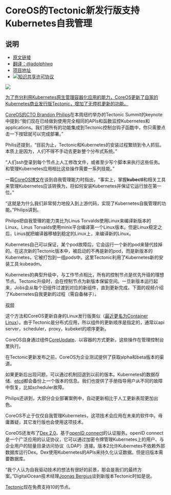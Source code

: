 # CoreOS的Tectonic新发行版支持Kubernetes自我管理

## 说明
- [原文链接](http://thenewstack.io/coreos-offers-self-hosting-kubernetes-new-tectonic-release/)
- [翻译：@adolphlwq](https://github.com/adolphlwq)
- [项目地址](https://github.com/adolphlwq/translate)
- <a rel="license" href="http://creativecommons.org/licenses/by-nc/4.0/"><img alt="知识共享许可协议" style="border-width:0" src="https://i.creativecommons.org/l/by-nc/4.0/80x15.png" />

![](https://cdn.thenewstack.io/media/2016/12/2544ad27-philips.jpg)

为了充分利用Kubernetes原生管理容器化应用的能力，CoreOS更新了自家的Kubernetes商业发行版Tectonic，增加了无停机更新的功能。

CoreOS的CTO [Brandon Philips](https://twitter.com/BrandonPhilips)在本周纽约举办的Tectonic Summit的keynote中提到:“我们现在已经做到使用完全相同的APIs和函数监控Kubernetes和applications。我们把所有的功能集成到Tectonic控制台钩子函数中，你只需要点击一下按钮就可以完成部署。”

Philis还提到，“目前为止，Tectonic和Kubernetes的安装过程繁琐到令人抓狂。本质上是因为，人们不得不手动去更新整个分布式系统。”

“人们ssh登录到每个节点上人工修改文件，或者至少写个脚本来执行这些任务。和管理Kubernetes应用相比这些操作需要一系列技能。”

一篇[CoreOS博文](https://coreos.com/blog/rkt-and-kubernetes.html)在谈到自我管理能力时指出，“事实上，掌握**kubectl**和相关工具来管理Kubernetes应该转换为，将如何安装Kubernetes并保证它运行放在第一位。”

“这就是为什么我们非常努力地投入到上游代码，实现了Kubernetes自我管理的功能。”Philips讲到。

Philips把自我管理的能力类比为Linus Torvalds使用Linux来编译新版本的Linux。Linus Torvalds使用minix平台编译第一个Linux版本。但是Linux稳定之后，Linus就把编译器移植到稳定的Linux上，来编译新的Linux。

Kubernetes自己可以保证，某个pod故障后，它会运行一个新的pod来替代挂掉的。在这次新的Tectonic版本中，被启动的不再是新的pod，而是新版本的Kubernetes，它被打包到一组pods中。这里Tectonic利用了Kubernetes新的安装工具:kubeadm。

Kubernetes的典型升级中，与工作节点相比，所有的控制节点是优先升级的理想节点。Tectonic升级时，会在控制节点为新版本保留空间。一旦新版本运行起来，Jobs会从每个旧组件过渡到对应的新组件，直到更新完成。下面的视频介绍了Kubernetes自我更新的过程（需自备梯子）。

[视频](https://www.youtube.com/watch?v=tXyV3IQ8-0k)

这个方法和CoreOS更新自身的Linux发行版类似（[最近更名为Container Linux](http://thenewstack.io/self-driving-infrastructure-makes-internet-secure/)）。由于Tectonic是分布式应用，所以组件的更新顺序是指定的，通常以api server，scheduler，proxy，kubeket的顺序更新。

CoreOS自身通过组件[CoreUpdate](https://coreos.com/products/coreupdate/)、以容器的方式更新，这些操作在管理控制台里执行。

在Tectonic更新发布之前，CoreOS为企业测试提供了获取alpha和beta版本的渠道。

如果更新后出现问题，可以通过机制回退到以前的版本。Kubernetes的数据存储、[etcd](http://www.thenewstack.io/tag/etcd)都会备份上一个版本的信息。我们也提供了手册指导用户从不同的故障中恢复，比如scheduler故障。

Philips还讲到，大部分企业部署案例中，自动更新相比于人工更新表现更加出色。

CoreOS不止于仅仅自我管理Kubernetes，这项技术会应用在未来的软件中。毋庸置疑，其它发行版也会使用这项技术。

CoreOS还发布了[Dex 2.0](https://github.com/coreos/dex)，基于[openID connect](http://openid.net/connect/)的认证服务。openID connect是一个广泛应用的认证协议，它可以通过加密令牌管理Kubernetes上的用户、与企业用户的轻量目录访问协议（LDAP）连接。版本2允许Kubernetes不依赖外部数据库运行Dex。Dex使用Kubernetes的APIs来持久化认证数据。但是旧版本需要数据库。

“我个人认为自我驱动技术的想法有很好的前景，那会是我们的最终方案。”DigitalOcean技术经理[Joonas Bergius](https://twitter.com/joonas)谈到新版本Tectonic时如是说。

[Tectonic](https://tectonic.com/?_ga=1.162053372.1955225110.1481644180)现在免费支持10的节点。